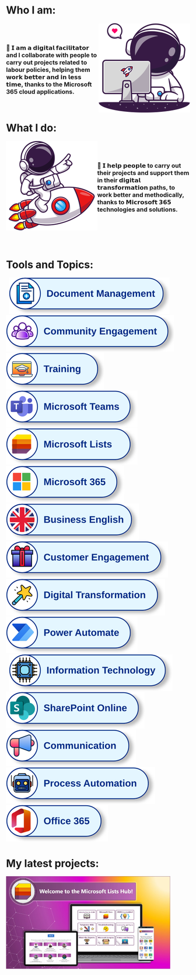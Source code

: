 # Who I am:

<img align="right" src="https://raw.githubusercontent.com/Fedes365/Fedes365/main/Illustrations/Astronaut-1.svg" width="250px"><br><br>

### 🔹 𝗜 𝗮𝗺 𝗮 𝗱𝗶𝗴𝗶𝘁𝗮𝗹 𝗳𝗮𝗰𝗶𝗹𝗶𝘁𝗮𝘁𝗼𝗿 and I collaborate with people to carry out projects related to labour policies, helping them 𝘄𝗼𝗿𝗸 𝗯𝗲𝘁𝘁𝗲𝗿 𝗮𝗻𝗱 𝗶𝗻 𝗹𝗲𝘀𝘀 𝘁𝗶𝗺𝗲, thanks to the Microsoft 365 cloud applications.

<br>

# What I do:

<img align="left" src="https://raw.githubusercontent.com/Fedes365/Fedes365/main/Illustrations/Astronaut-2.svg" width="250px"><br><br>

### 🚀 𝗜 𝗵𝗲𝗹𝗽 𝗽𝗲𝗼𝗽𝗹𝗲 to carry out their projects and support them in their 𝗱𝗶𝗴𝗶𝘁𝗮𝗹 𝘁𝗿𝗮𝗻𝘀𝗳𝗼𝗿𝗺𝗮𝘁𝗶𝗼𝗻 paths, to work better and methodically, thanks to 𝗠𝗶𝗰𝗿𝗼𝘀𝗼𝗳𝘁 𝟯𝟲𝟱 technologies and solutions.

<br>
<br>
<br>
<br>

# Tools and Topics:

&nbsp;&nbsp;<a href="https://about:blank"><img src="https://raw.githubusercontent.com/Fedes365/Fedes365/main/Badges/Doc-Badge.svg"></a>&nbsp;&nbsp;<a href="https://about:blank"><img src="https://raw.githubusercontent.com/Fedes365/Fedes365/main/Badges/Community-Badge.svg"></a>&nbsp;&nbsp;<a href="https://about:blank"><img src="https://raw.githubusercontent.com/Fedes365/Fedes365/main/Badges/Training-Badge.svg"></a>&nbsp;&nbsp;<a href="https://about:blank"><img src="https://raw.githubusercontent.com/Fedes365/Fedes365/main/Badges/Teams-Badge.svg"></a>&nbsp;&nbsp;<a href="https://about:blank"><img src="https://raw.githubusercontent.com/Fedes365/Fedes365/main/Badges/Lists-Badge.svg"></a>&nbsp;&nbsp;<a href="https://about:blank"><img src="https://raw.githubusercontent.com/Fedes365/Fedes365/main/Badges/365-Badge.svg"></a>&nbsp;&nbsp;<a href="https://about:blank"><img src="https://raw.githubusercontent.com/Fedes365/Fedes365/main/Badges/English-Badge.svg"></a>&nbsp;&nbsp;<a href="https://about:blank"><img src="https://raw.githubusercontent.com/Fedes365/Fedes365/main/Badges/Customer-Badge.svg"></a>&nbsp;&nbsp;<a href="https://about:blank"><img src="https://raw.githubusercontent.com/Fedes365/Fedes365/main/Badges/Transformation-Badge.svg"></a>&nbsp;&nbsp;<a href="https://about:blank"><img src="https://raw.githubusercontent.com/Fedes365/Fedes365/main/Badges/Automate-Badge.svg"></a><br>&nbsp;&nbsp;<a href="https://about:blank"><img src="https://raw.githubusercontent.com/Fedes365/Fedes365/main/Badges/Technology-Badge.svg"></a>&nbsp;&nbsp;<a href="https://about:blank"><img src="https://raw.githubusercontent.com/Fedes365/Fedes365/main/Badges/SharePoint-Badge.svg"></a>&nbsp;&nbsp;<a href="https://about:blank"><img src="https://raw.githubusercontent.com/Fedes365/Fedes365/main/Badges/Communication-Badge.svg"></a>&nbsp;&nbsp;<a href="https://about:blank"><img src="https://raw.githubusercontent.com/Fedes365/Fedes365/main/Badges/Automation-Badge.svg"></a>&nbsp;&nbsp;<a href="https://about:blank"><img src="https://raw.githubusercontent.com/Fedes365/Fedes365/main/Badges/Office-365-Badge.svg"></a>

# My latest projects:

<img align="left" src="https://raw.githubusercontent.com/Fedes365/Fedes365/main/Illustrations/List-Hub.jpg" width="450px"><br><br><br><br><br><br><br><br><br><br><br><br><br><br>
<!--
**Fedes365/Fedes365** is a ✨ _special_ ✨ repository because its `README.md` (this file) appears on your GitHub profile.

Here are some ideas to get you started:

- 🔭 I’m currently working on ...
- 🌱 I’m currently learning ...
- 👯 I’m looking to collaborate on ...
- 🤔 I’m looking for help with ...
- 💬 Ask me about ...
- 📫 How to reach me: ...
- 😄 Pronouns: ...
- ⚡ Fun fact: ...
-->
